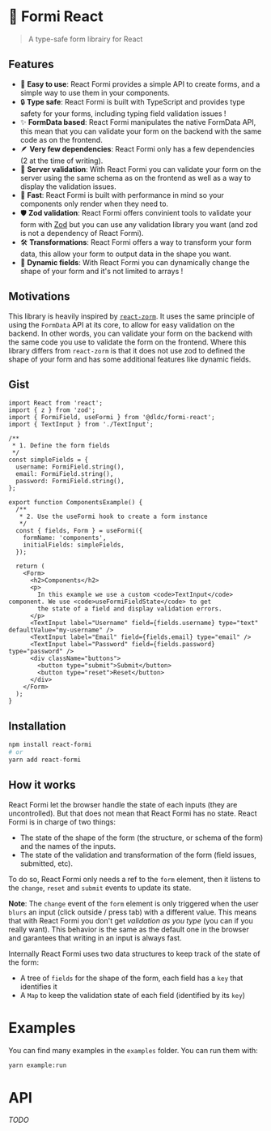 # 📄 Formi React

> A type-safe form librairy for React

## Features

- 🍰 **Easy to use**: React Formi provides a simple API to create forms, and a simple way to use them in your components.
- 🔒 **Type safe**: React Formi is built with TypeScript and provides type safety for your forms, including typing field validation issues !
- ✨ **FormData based**: React Formi manipulates the native FormData API, this mean that you can validate your form on the backend with the same code as on the frontend.
- 🪶 **Very few dependencies**: React Formi only has a few dependencies (2 at the time of writing).
- 🔐 **Server validation**: With React Formi you can validate your form on the server using the same schema as on the frontend as well as a way to display the validation issues.
- 🚀 **Fast**: React Formi is built with performance in mind so your components only render when they need to.
- 🛡 **Zod validation**: React Formi offers convinient tools to validate your form with [Zod](https://github.com/colinhacks/zod) but you can use any validation library you want (and zod is not a dependency of React Formi).
- 🛠 **Transformations**: React Formi offers a way to transform your form data, this allow your form to output data in the shape you want.
- 🧩 **Dynamic fields**: With React Formi you can dynamically change the shape of your form and it's not limited to arrays !

## Motivations

This library is heavily inspired by [`react-zorm`](https://github.com/esamattis/react-zorm). It uses the same principle of using the `FormData` API at its core, to allow for easy validation on the backend. In other words, you can validate your form on the backend with the same code you use to validate the form on the frontend. Where this library differs from `react-zorm` is that it does not use zod to defined the shape of your form and has some additional features like dynamic fields.

## Gist

```tsx
import React from 'react';
import { z } from 'zod';
import { FormiField, useFormi } from '@dldc/formi-react';
import { TextInput } from './TextInput';

/**
 * 1. Define the form fields
 */
const simpleFields = {
  username: FormiField.string(),
  email: FormiField.string(),
  password: FormiField.string(),
};

export function ComponentsExample() {
  /**
   * 2. Use the useFormi hook to create a form instance
   */
  const { fields, Form } = useFormi({
    formName: 'components',
    initialFields: simpleFields,
  });

  return (
    <Form>
      <h2>Components</h2>
      <p>
        In this example we use a custom <code>TextInput</code> component. We use <code>useFormiFieldState</code> to get
        the state of a field and display validation errors.
      </p>
      <TextInput label="Username" field={fields.username} type="text" defaultValue="my-username" />
      <TextInput label="Email" field={fields.email} type="email" />
      <TextInput label="Password" field={fields.password} type="password" />
      <div className="buttons">
        <button type="submit">Submit</button>
        <button type="reset">Reset</button>
      </div>
    </Form>
  );
}
```

## Installation

```bash
npm install react-formi
# or
yarn add react-formi
```

## How it works

React Formi let the browser handle the state of each inputs (they are uncontrolled). But that does not mean that React Formi has no state. React Formi is in charge of two things:

- The state of the shape of the form (the structure, or schema of the form) and the names of the inputs.
- The state of the validation and transformation of the form (field issues, submitted, etc).

To do so, React Formi only needs a ref to the `form` element, then it listens to the `change`, `reset` and `submit` events to update its state.

**Note**: The `change` event of the `form` element is only triggered when the user `blurs` an input (click outside / press tab) with a different value. This means that with React Formi you don't get _validation as you type_ (you can if you really want). This behavior is the same as the default one in the browser and garantees that writing in an input is always fast.

Internally React Formi uses two data structures to keep track of the state of the form:

- A tree of `fields` for the shape of the form, each field has a `key` that identifies it
- A `Map` to keep the validation state of each field (identified by its `key`)

# Examples

You can find many examples in the `examples` folder. You can run them with:

```bash
yarn example:run
```

# API

_TODO_
